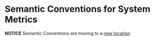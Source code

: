 # Semantic Conventions for System Metrics

**NOTICE** Semantic Conventions are moving to a
[new location](http://github.com/open-telemetry/semantic-conventions).
